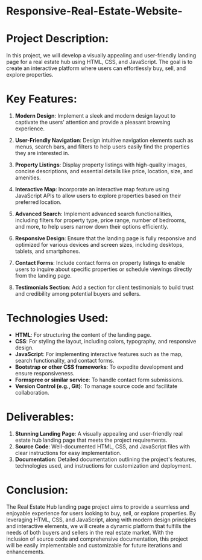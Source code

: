 # Responsive-Real-Estate-Website-

# Project Description:

In this project, we will develop a visually appealing and user-friendly landing page for a real estate hub using HTML, CSS, and JavaScript. The goal is to create an interactive platform where users can effortlessly buy, sell, and explore properties.

# Key Features:

1. **Modern Design**: Implement a sleek and modern design layout to captivate the users' attention and provide a pleasant browsing experience.

2. **User-Friendly Navigation**: Design intuitive navigation elements such as menus, search bars, and filters to help users easily find the properties they are interested in.

3. **Property Listings**: Display property listings with high-quality images, concise descriptions, and essential details like price, location, size, and amenities.

4. **Interactive Map**: Incorporate an interactive map feature using JavaScript APIs to allow users to explore properties based on their preferred location.

5. **Advanced Search**: Implement advanced search functionalities, including filters for property type, price range, number of bedrooms, and more, to help users narrow down their options efficiently.

6. **Responsive Design**: Ensure that the landing page is fully responsive and optimized for various devices and screen sizes, including desktops, tablets, and smartphones.

7. **Contact Forms**: Include contact forms on property listings to enable users to inquire about specific properties or schedule viewings directly from the landing page.

8. **Testimonials Section**: Add a section for client testimonials to build trust and credibility among potential buyers and sellers.

# Technologies Used:

- **HTML**: For structuring the content of the landing page.
- **CSS**: For styling the layout, including colors, typography, and responsive design.
- **JavaScript**: For implementing interactive features such as the map, search functionality, and contact forms.
- **Bootstrap or other CSS frameworks**: To expedite development and ensure responsiveness.
- **Formspree or similar service**: To handle contact form submissions.
- **Version Control (e.g., Git)**: To manage source code and facilitate collaboration.

# Deliverables:

1. **Stunning Landing Page**: A visually appealing and user-friendly real estate hub landing page that meets the project requirements.
2. **Source Code**: Well-documented HTML, CSS, and JavaScript files with clear instructions for easy implementation.
3. **Documentation**: Detailed documentation outlining the project's features, technologies used, and instructions for customization and deployment.

# Conclusion:

The Real Estate Hub landing page project aims to provide a seamless and enjoyable experience for users looking to buy, sell, or explore properties. By leveraging HTML, CSS, and JavaScript, along with modern design principles and interactive elements, we will create a dynamic platform that fulfills the needs of both buyers and sellers in the real estate market. With the inclusion of source code and comprehensive documentation, this project will be easily implementable and customizable for future iterations and enhancements.
